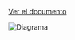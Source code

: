 [Ver el documento](Diagrama_Caso1.pdf)

![Diagrama](https://github.com/user-attachments/assets/678a8e24-bcec-46f8-af3b-cb3355ad5458)
